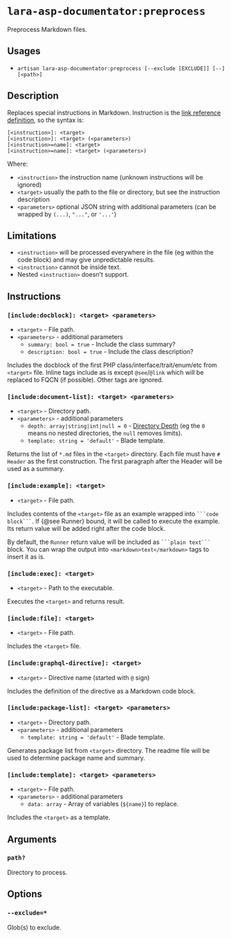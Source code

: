 <!-- Generated automatically. Do not edit. -->

# `lara-asp-documentator:preprocess`

Preprocess Markdown files.

## Usages

* `artisan lara-asp-documentator:preprocess [--exclude [EXCLUDE]] [--] [<path>]`

## Description

Replaces special instructions in Markdown. Instruction is the [link
reference definition](https://github.github.com/gfm/#link-reference-definitions),
so the syntax is:

```plain
[<instruction>]: <target>
[<instruction>]: <target> (<parameters>)
[<instruction>=name]: <target>
[<instruction>=name]: <target> (<parameters>)
```

Where:

* `<instruction>` the instruction name (unknown instructions will be ignored)
* `<target>` usually the path to the file or directory, but see the instruction description
* `<parameters>` optional JSON string with additional parameters
  (can be wrapped by `(...)`, `"..."`, or `'...'`)

## Limitations

* `<instruction>` will be processed everywhere in the file (eg within
  the code block) and may give unpredictable results.
* `<instruction>` cannot be inside text.
* Nested `<instruction>` doesn't support.

## Instructions

### `[include:docblock]: <target> <parameters>`

* `<target>` - File path.
* `<parameters>` - additional parameters
  * `summary: bool = true` - Include the class summary?
  * `description: bool = true` - Include the class description?

Includes the docblock of the first PHP class/interface/trait/enum/etc
from `<target>` file. Inline tags include as is except `@see`/`@link`
which will be replaced to FQCN (if possible). Other tags are ignored.

### `[include:document-list]: <target> <parameters>`

* `<target>` - Directory path.
* `<parameters>` - additional parameters
  * `depth: array|string|int|null = 0` - [Directory Depth](https://symfony.com/doc/current/components/finder.html#directory-depth)
    (eg the `0` means no nested directories, the `null` removes limits).
  * `template: string = 'default'` - Blade template.

Returns the list of `*.md` files in the `<target>` directory. Each file
must have `# Header` as the first construction. The first paragraph
after the Header will be used as a summary.

### `[include:example]: <target>`

* `<target>` - File path.

Includes contents of the `<target>` file as an example wrapped into
` ```code block``` `. If {@see Runner} bound, it will be called to execute
the example. Its return value will be added right after the code block.

By default, the `Runner` return value will be included as ` ```plain text``` `
block. You can wrap the output into `<markdown>text</markdown>` tags to
insert it as is.

### `[include:exec]: <target>`

* `<target>` - Path to the executable.

Executes the `<target>` and returns result.

### `[include:file]: <target>`

* `<target>` - File path.

Includes the `<target>` file.

### `[include:graphql-directive]: <target>`

* `<target>` - Directive name (started with `@` sign)

Includes the definition of the directive as a Markdown code block.

### `[include:package-list]: <target> <parameters>`

* `<target>` - Directory path.
* `<parameters>` - additional parameters
  * `template: string = 'default'` - Blade template.

Generates package list from `<target>` directory. The readme file will be
used to determine package name and summary.

### `[include:template]: <target> <parameters>`

* `<target>` - File path.
* `<parameters>` - additional parameters
  * `data: array` - Array of variables (`${name}`) to replace.

Includes the `<target>` as a template.

## Arguments

### `path?`

Directory to process.

## Options

### `--exclude=*`

Glob(s) to exclude.
